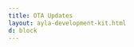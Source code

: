 ```yaml
---
title: OTA Updates
layout: ayla-development-kit.html
d: block
---
```


<!--
Versions

To update the module image, I'm not sure the customer will be able to do this, but if they can, they would go to the developer site, select the device, click on the "module image" tab, search for the module version they want (based on the current module version shown), and then click on that image and scroll down to the bottom of the window and click the deploy button.  Assuming the module is connected, it should start to update and reboot almost immediately.  After a minute or two, it should reconnect to the service and show that the new image is deployed.  If there are any problems, you should be able to see them from the dashboard.  Watching the console serial output from the module is a good idea if its possible. 

To update the host image, you need to be an OEM admin.  Select the device on the dashboard, go to host images.  Either select or add one, giving the new version name and uploading the image.  Then deploy it to the device. 
-->